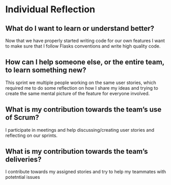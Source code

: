 # Individual Reflection

## What do I want to learn or understand better?
Now that we have properly started writing code for our own features I want to make sure that I follow Flasks conventions and write high quality code.

## How can I help someone else, or the entire team, to learn something new?
This sprint we multiple people working on the same user stories, which required me to do some reflection on how I share my ideas and trying to create the same mental picture of the feature for everyone involved.

## What is my contribution towards the team’s use of Scrum?
I participate in meetings and help discussing/creating user stories and reflecting on our sprints.

## What is my contribution towards the team’s deliveries?
I contribute towards my assigned stories and try to help my teammates with potetntial issues
